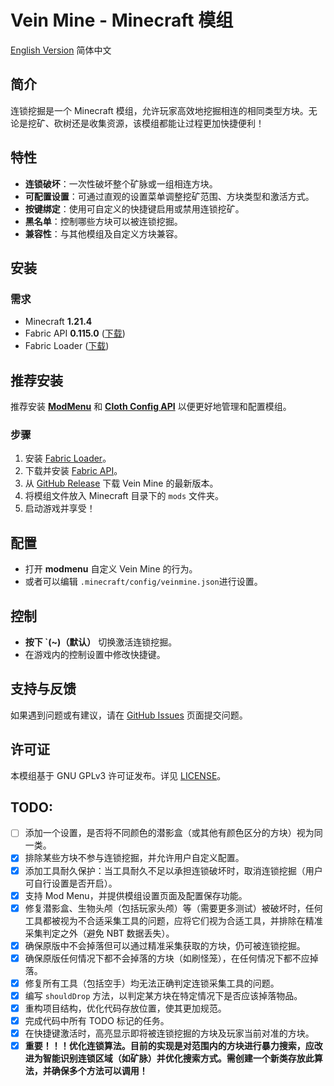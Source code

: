 # Vein Mine - Minecraft 模组

[English Version](readme.md) 简体中文

## 简介
连锁挖掘是一个 Minecraft 模组，允许玩家高效地挖掘相连的相同类型方块。无论是挖矿、砍树还是收集资源，该模组都能让过程更加快捷便利！

## 特性
- **连锁破坏**：一次性破坏整个矿脉或一组相连方块。
- **可配置设置**：可通过直观的设置菜单调整挖矿范围、方块类型和激活方式。
- **按键绑定**：使用可自定义的快捷键启用或禁用连锁挖矿。
- **黑名单**：控制哪些方块可以被连锁挖掘。
- **兼容性**：与其他模组及自定义方块兼容。

## 安装
### 需求
- Minecraft **1.21.4**
- Fabric API **0.115.0** ([下载](https://modrinth.com/mod/fabric-api))
- Fabric Loader ([下载](https://fabricmc.net/use/))
## 推荐安装
推荐安装 [**ModMenu**](https://modrinth.com/mod/modmenu) 和 [**Cloth Config API**](https://www.curseforge.com/minecraft/mc-mods/cloth-config) 以便更好地管理和配置模组。

### 步骤
1. 安装 [Fabric Loader](https://fabricmc.net/use/)。
2. 下载并安装 [Fabric API](https://modrinth.com/mod/fabric-api)。
3. 从 [GitHub Release](https://github.com/diaoyugan/Veinmine/releases) 下载 Vein Mine 的最新版本。
4. 将模组文件放入 Minecraft 目录下的 `mods` 文件夹。
5. 启动游戏并享受！

## 配置
- 打开 **modmenu** 自定义 Vein Mine 的行为。
- 或者可以编辑 `.minecraft/config/veinmine.json`进行设置。

## 控制
- **按下 `(~)（默认）** 切换激活连锁挖掘。
- 在游戏内的控制设置中修改快捷键。

## 支持与反馈
如果遇到问题或有建议，请在 [GitHub Issues](https://github.com/diaoyugan/Veinmine/issues) 页面提交问题。

## 许可证
本模组基于 GNU GPLv3 许可证发布。详见 [LICENSE](LICENSE)。

## TODO:
* [ ] 添加一个设置，是否将不同颜色的潜影盒（或其他有颜色区分的方块）视为同一类。
* [X] 排除某些方块不参与连锁挖掘，并允许用户自定义配置。
* [X] 添加工具耐久保护：当工具耐久不足以承担连锁破坏时，取消连锁挖掘（用户可自行设置是否开启）。
* [X] 支持 Mod Menu，并提供模组设置页面及配置保存功能。
* [X] 修复潜影盒、生物头颅（包括玩家头颅）等（需要更多测试）被破坏时，任何工具都被视为不合适采集工具的问题，应将它们视为合适工具，并排除在精准采集判定之外（避免 NBT 数据丢失）。
* [X] 确保原版中不会掉落但可以通过精准采集获取的方块，仍可被连锁挖掘。
* [X] 确保原版任何情况下都不会掉落的方块（如刷怪笼），在任何情况下都不应掉落。
* [X] 修复所有工具（包括空手）均无法正确判定连锁采集工具的问题。
* [X] 编写 `shouldDrop` 方法，以判定某方块在特定情况下是否应该掉落物品。
* [X] 重构项目结构，优化代码存放位置，使其更加规范。
* [X] 完成代码中所有 TODO 标记的任务。
* [X] 在快捷键激活时，高亮显示即将被连锁挖掘的方块及玩家当前对准的方块。
* [X] **重要！！！优化连锁算法。目前的实现是对范围内的方块进行暴力搜索，应改进为智能识别连锁区域（如矿脉）并优化搜索方式。需创建一个新类存放此算法，并确保多个方法可以调用！**
